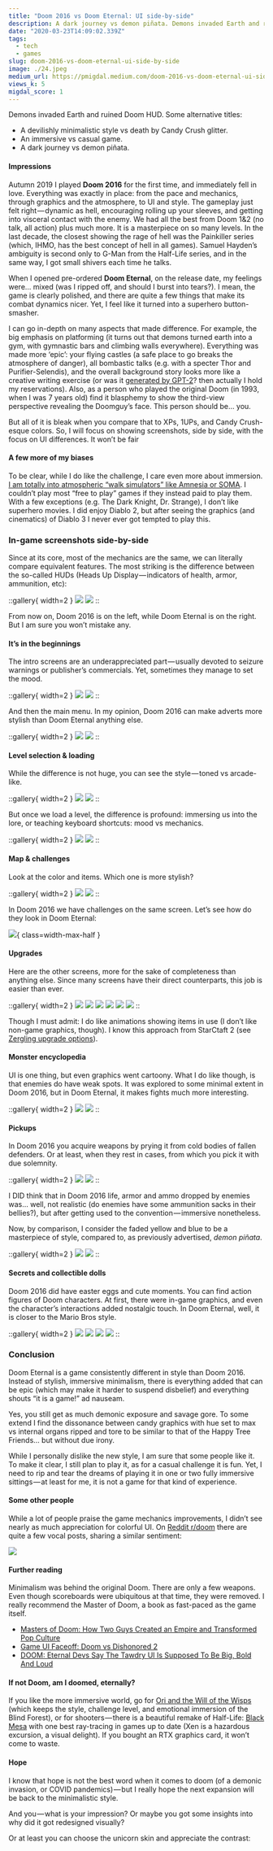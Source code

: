 ```yaml
---
title: "Doom 2016 vs Doom Eternal: UI side-by-side"
description: A dark journey vs demon piñata. Demons invaded Earth and ruined HUD.
date: "2020-03-23T14:09:02.339Z"
tags:
  - tech
  - games
slug: doom-2016-vs-doom-eternal-ui-side-by-side
image: ./24.jpeg
medium_url: https://pmigdal.medium.com/doom-2016-vs-doom-eternal-ui-side-by-side-8058e996baae
views_k: 5
migdal_score: 1
---
```


Demons invaded Earth and ruined Doom HUD. Some alternative titles:

- A devilishly minimalistic style vs death by Candy Crush glitter.
- An immersive vs casual game.
- A dark journey vs demon piñata.

#### Impressions

Autumn 2019 I played **Doom 2016** for the first time, and immediately fell in love. Everything was exactly in place: from the pace and mechanics, through graphics and the atmosphere, to UI and style. The gameplay just felt right — dynamic as hell, encouraging rolling up your sleeves, and getting into visceral contact with the enemy. We had all the best from Doom 1&2 (no talk, all action) plus much more. It is a masterpiece on so many levels. In the last decade, the closest showing the rage of hell was the Painkiller series (which, IHMO, has the best concept of hell in all games). Samuel Hayden’s ambiguity is second only to G-Man from the Half-Life series, and in the same way, I got small shivers each time he talks.

When I opened pre-ordered **Doom Eternal**, on the release date, my feelings were… mixed (was I ripped off, and should I burst into tears?). I mean, the game is clearly polished, and there are quite a few things that make its combat dynamics nicer. Yet, I feel like it turned into a superhero button-smasher.

I can go in-depth on many aspects that made difference. For example, the big emphasis on platforming (it turns out that demons turned earth into a gym, with gymnastic bars and climbing walls everywhere). Everything was made more ‘epic’: your flying castles (a safe place to go breaks the atmosphere of danger), all bombastic talks (e.g. with a specter Thor and Purifier-Selendis), and the overall background story looks more like a creative writing exercise (or was it [generated by GPT-2](https://www.gwern.net/GPT-2)? then actually I hold my reservations). Also, as a person who played the original Doom (in 1993, when I was 7 years old) find it blasphemy to show the third-view perspective revealing the Doomguy’s face. This person should be… you.

But all of it is bleak when you compare that to XPs, 1UPs, and Candy Crush-esque colors. So, I will focus on showing screenshots, side by side, with the focus on UI differences. It won’t be fair

#### A few more of my biases

To be clear, while I do like the challenge, I care even more about immersion. [I am totally into atmospheric “walk simulators” like Amnesia or SOMA](https://p.migdal.pl/blog/2019/06/games-in-which-you-walk-and-get-immersed/). I couldn’t play most “free to play” games if they instead paid to play them. With a few exceptions (e.g. The Dark Knight, Dr. Strange), I don’t like superhero movies. I did enjoy Diablo 2, but after seeing the graphics (and cinematics) of Diablo 3 I never ever got tempted to play this.

### In-game screenshots side-by-side

Since at its core, most of the mechanics are the same, we can literally compare equivalent features. The most striking is the difference between the so-called HUDs (Heads Up Display — indicators of health, armor, ammunition, etc):

::gallery{ width=2 }
![](./00.jpeg)
![](./01.jpeg)
::

From now on, Doom 2016 is on the left, while Doom Eternal is on the right. But I am sure you won’t mistake any.

#### It’s in the beginnings

The intro screens are an underappreciated part — usually devoted to seizure warnings or publisher’s commercials. Yet, sometimes they manage to set the mood.

::gallery{ width=2 }
![](./02.jpeg)
![](./03.jpeg)
::

And then the main menu. In my opinion, Doom 2016 can make adverts more stylish than Doom Eternal anything else.

::gallery{ width=2 }
![](./04.jpeg)
![](./05.jpeg)
::

#### Level selection & loading

While the difference is not huge, you can see the style — toned vs arcade-like.

::gallery{ width=2 }
![](./06.jpeg)
![](./07.jpeg)
::

But once we load a level, the difference is profound: immersing us into the lore, or teaching keyboard shortcuts: mood vs mechanics.

::gallery{ width=2 }
![](./08.jpeg)
![](./09.jpeg)
::

#### Map & challenges

Look at the color and items. Which one is more stylish?

::gallery{ width=2 }
![](./10.jpeg)
![](./11.jpeg)
::

In Doom 2016 we have challenges on the same screen. Let’s see how do they look in Doom Eternal:

![](./12.jpeg){ class=width-max-half }

#### Upgrades

Here are the other screens, more for the sake of completeness than anything else. Since many screens have their direct counterparts, this job is easier than ever.

::gallery{ width=2 }
![](./13.jpeg)
![](./14.jpeg)
![](./15.jpeg)
![](./16.jpeg)
![](./17.jpeg)
![](./18.jpeg)
::

Though I must admit: I do like animations showing items in use (I don’t like non-game graphics, though). I know this approach from StarCtaft 2 (see [Zergling upgrade options](https://youtu.be/5mfxhctDD7c?t=404)).

#### Monster encyclopedia

UI is one thing, but even graphics went cartoony. What I do like though, is that enemies do have weak spots. It was explored to some minimal extent in Doom 2016, but in Doom Eternal, it makes fights much more interesting.

::gallery{ width=2 }
![](./19.jpeg)
![](./20.jpeg)
::

#### Pickups

In Doom 2016 you acquire weapons by prying it from cold bodies of fallen defenders. Or at least, when they rest in cases, from which you pick it with due solemnity.

::gallery{ width=2 }
![](./21.jpeg)
![](./22.jpeg)
::

I DID think that in Doom 2016 life, armor and ammo dropped by enemies was… well, not realistic (do enemies have some ammunition sacks in their bellies?), but after getting used to the convention — immersive nonetheless.

Now, by comparison, I consider the faded yellow and blue to be a masterpiece of style, compared to, as previously advertised, _demon piñata_.

::gallery{ width=2 }
![](./23.jpeg)
![](./24.jpeg)
::

#### Secrets and collectible dolls

Doom 2016 did have easter eggs and cute moments. You can find action figures of Doom characters. At first, there were in-game graphics, and even the character’s interactions added nostalgic touch. In Doom Eternal, well, it is closer to the Mario Bros style.

::gallery{ width=2 }
![](./25.jpg)
![](./26.jpeg)
![](./27.jpg)
![](./28.jpeg)
::

### Conclusion

Doom Eternal is a game consistently different in style than Doom 2016. Instead of stylish, immersive minimalism, there is everything added that can be epic (which may make it harder to suspend disbelief) and everything shouts “it is a game!” ad nauseam.

Yes, you still get as much demonic exposure and savage gore. To some extend I find the dissonance between candy graphics with hue set to max vs internal organs ripped and tore to be similar to that of the Happy Tree Friends… but without due irony.

While I personally dislike the new style, I am sure that some people like it. To make it clear, I still plan to play it, as for a casual challenge it is fun. Yet, I need to rip and tear the dreams of playing it in one or two fully immersive sittings — at least for me, it is not a game for that kind of experience.

#### Some other people

While a lot of people praise the game mechanics improvements, I didn’t see nearly as much appreciation for colorful UI. On [Reddit r/doom](http://reddit.com/r/doom) there are quite a few vocal posts, sharing a similar sentiment:

![](./29.jpeg)

#### Further reading

Minimalism was behind the original Doom. There are only a few weapons. Even though scoreboards were ubiquitous at that time, they were removed. I really recommend the Master of Doom, a book as fast-paced as the game itself.

- [Masters of Doom: How Two Guys Created an Empire and Transformed Pop Culture](https://en.wikipedia.org/wiki/Masters_of_Doom)
- [Game UI Faceoff: Doom vs Dishonored 2](https://medium.com/@a_kill_/game-ui-faceoff-doom-vs-dishonored-2-4c0c90ed7e54)
- [DOOM: Eternal Devs Say The Tawdry UI Is Supposed To Be Big, Bold And Loud](https://www.oneangrygamer.net/2019/06/doom-eternal-devs-say-the-gawky-ui-is-supposed-to-be-big-bold-and-loud/86823/)

#### If not Doom, am I doomed, eternally?

If you like the more immersive world, go for [Ori and the Will of the Wisps](https://store.steampowered.com/app/1057090/Ori_and_the_Will_of_the_Wisps/) (which keeps the style, challenge level, and emotional immersion of the Blind Forest), or for shooters — there is a beautiful remake of Half-Life: [Black Mesa](https://store.steampowered.com/app/362890/Black_Mesa/) with one best ray-tracing in games up to date (Xen is a hazardous excursion, a visual delight). If you bought an RTX graphics card, it won’t come to waste.

#### Hope

I know that hope is not the best word when it comes to doom (of a demonic invasion, or COVID pandemics) — but I really hope the next expansion will be back to the minimalistic style.

And you — what is your impression? Or maybe you got some insights into why did it got redesigned visually?

Or at least you can choose the unicorn skin and appreciate the contrast:
